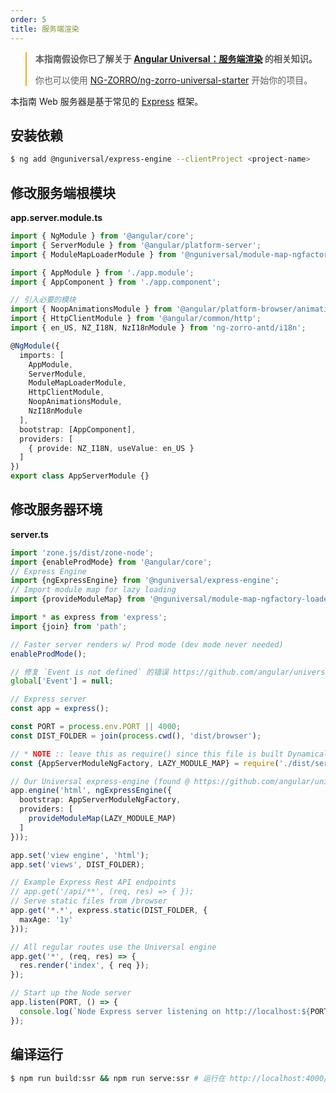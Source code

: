 ```yaml
---
order: 5
title: 服务端渲染
---
```


<blockquote style="border-color: #faad14;">
<p><strong>本指南假设你已了解关于 <a href="https://angular.cn/guide/universal" target="_blank" rel="noopener">Angular Universal：服务端渲染</a> 的相关知识。</strong></p>
<p>你也可以使用 <a href="https://angular.cn/guide/universal" target="_blank" rel="noopener">NG-ZORRO/ng-zorro-universal-starter</a> 开始你的项目。</p>
</blockquote>

本指南 Web 服务器是基于常见的 [Express](https://expressjs.com/) 框架。

## 安装依赖

```bash
$ ng add @nguniversal/express-engine --clientProject <project-name>
```

## 修改服务端根模块

**app.server.module.ts**

```ts
import { NgModule } from '@angular/core';
import { ServerModule } from '@angular/platform-server';
import { ModuleMapLoaderModule } from '@nguniversal/module-map-ngfactory-loader';

import { AppModule } from './app.module';
import { AppComponent } from './app.component';

// 引入必要的模块
import { NoopAnimationsModule } from '@angular/platform-browser/animations';
import { HttpClientModule } from '@angular/common/http';
import { en_US, NZ_I18N, NzI18nModule } from 'ng-zorro-antd/i18n';

@NgModule({
  imports: [
    AppModule,
    ServerModule,
    ModuleMapLoaderModule,
    HttpClientModule,
    NoopAnimationsModule,
    NzI18nModule
  ],
  bootstrap: [AppComponent],
  providers: [
    { provide: NZ_I18N, useValue: en_US }
  ]
})
export class AppServerModule {}

```

## 修改服务器环境

**server.ts**

```ts
import 'zone.js/dist/zone-node';
import {enableProdMode} from '@angular/core';
// Express Engine
import {ngExpressEngine} from '@nguniversal/express-engine';
// Import module map for lazy loading
import {provideModuleMap} from '@nguniversal/module-map-ngfactory-loader';

import * as express from 'express';
import {join} from 'path';

// Faster server renders w/ Prod mode (dev mode never needed)
enableProdMode();

// 修复 `Event is not defined` 的错误 https://github.com/angular/universal/issues/844
global['Event'] = null;

// Express server
const app = express();

const PORT = process.env.PORT || 4000;
const DIST_FOLDER = join(process.cwd(), 'dist/browser');

// * NOTE :: leave this as require() since this file is built Dynamically from webpack
const {AppServerModuleNgFactory, LAZY_MODULE_MAP} = require('./dist/server/main');

// Our Universal express-engine (found @ https://github.com/angular/universal/tree/master/modules/express-engine)
app.engine('html', ngExpressEngine({
  bootstrap: AppServerModuleNgFactory,
  providers: [
    provideModuleMap(LAZY_MODULE_MAP)
  ]
}));

app.set('view engine', 'html');
app.set('views', DIST_FOLDER);

// Example Express Rest API endpoints
// app.get('/api/**', (req, res) => { });
// Serve static files from /browser
app.get('*.*', express.static(DIST_FOLDER, {
  maxAge: '1y'
}));

// All regular routes use the Universal engine
app.get('*', (req, res) => {
  res.render('index', { req });
});

// Start up the Node server
app.listen(PORT, () => {
  console.log(`Node Express server listening on http://localhost:${PORT}`);
});

```

## 编译运行

```bash
$ npm run build:ssr && npm run serve:ssr # 运行在 http://localhost:4000/
```